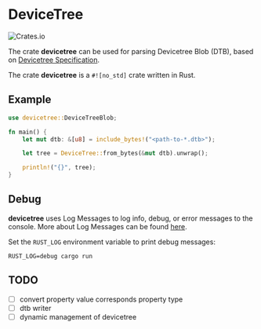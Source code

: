 # DeviceTree

![Crates.io](https://img.shields.io/crates/v/devicetree)

The crate **devicetree** can be used for parsing Devicetree Blob (DTB), based on [Devicetree Specification](https://www.devicetree.org/specifications/).

The crate **devicetree** is a `#![no_std]` crate written in Rust. 

## Example
```Rust
use devicetree::DeviceTreeBlob;

fn main() {
    let mut dtb: &[u8] = include_bytes!("<path-to-*.dtb>");

    let tree = DeviceTree::from_bytes(&mut dtb).unwrap();

    println!("{}", tree);
}
```

## Debug
**devicetree** uses Log Messages to log info, debug, or error messages to the console. More about Log Messages can be found [here](https://rust-lang-nursery.github.io/rust-cookbook/development_tools/debugging/log.html#log-messages).

Set the `RUST_LOG` environment variable to print debug messages:
```shell
RUST_LOG=debug cargo run
```
## TODO
- [ ] convert property value corresponds property type
- [ ] dtb writer
- [ ] dynamic management of devicetree
